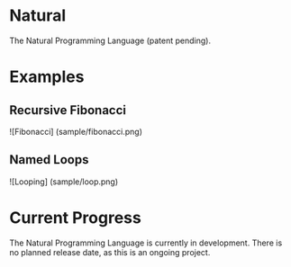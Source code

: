 # Natural
The Natural Programming Language (patent pending).

# Examples

## Recursive Fibonacci
![Fibonacci] (sample/fibonacci.png)

## Named Loops
![Looping] (sample/loop.png)

# Current Progress
The Natural Programming Language is currently in development. There is no planned release date, as this is an ongoing project.
